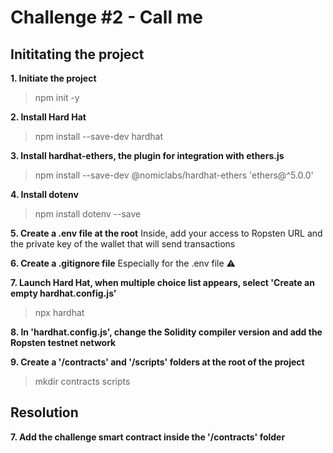 # Challenge #2 - Call me

## Inititating the project

**1. Initiate the project**
> npm init -y

**2. Install Hard Hat**
> npm install --save-dev hardhat

**3. Install hardhat-ethers, the plugin for integration with ethers.js**
> npm install --save-dev @nomiclabs/hardhat-ethers 'ethers@^5.0.0' 

**4. Install dotenv**
> npm install dotenv --save

**5. Create a .env file at the root**
Inside, add your access to Ropsten URL and the private key of the wallet that will send transactions

**6. Create a .gitignore file**
Especially for the .env file ⚠️

**7. Launch Hard Hat, when multiple choice list appears, select 'Create an empty hardhat.config.js'**
> npx hardhat

**8. In 'hardhat.config.js', change the Solidity compiler version and add the Ropsten testnet network**

**9. Create a '/contracts' and '/scripts' folders at the root of the project**
> mkdir contracts scripts

## Resolution

**7. Add the challenge smart contract inside the '/contracts' folder**